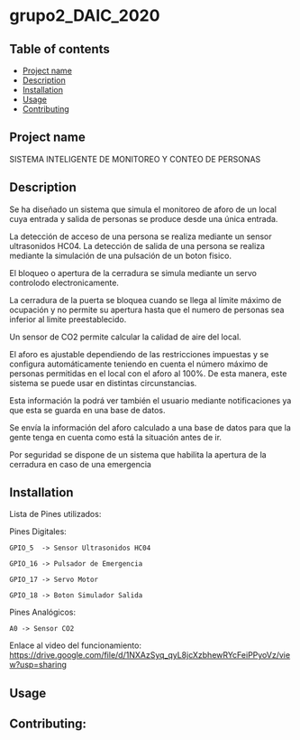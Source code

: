 # grupo2_DAIC_2020
## Table of contents
* [Project name](#Project_name)
* [Description](#Description)
* [Installation](#Installation)
* [Usage](#Usage)
* [Contributing](#Contributing)
## Project name
SISTEMA INTELIGENTE DE MONITOREO Y CONTEO DE PERSONAS
	
## Description
Se ha diseñado un sistema que simula el monitoreo de aforo de un local cuya entrada y salida de personas se produce desde una única entrada.

La detección de acceso de una persona se realiza mediante un sensor ultrasonidos HC04. La detección de salida de una persona se realiza mediante la simulación de una pulsación de un boton fisico.

El bloqueo o apertura de la cerradura se simula mediante un servo controlodo electronicamente.

La cerradura de la puerta se bloquea cuando se llega al límite máximo de ocupación y no permite su apertura hasta que el numero de personas sea inferior al limite preestablecido.

Un sensor de CO2 permite calcular la calidad de aire del local.

El aforo es ajustable dependiendo de las restricciones impuestas y se configura automáticamente teniendo en cuenta el número máximo de personas permitidas en el local con el aforo al 100%. De esta manera, este sistema se puede usar en distintas circunstancias.

Esta información la podrá ver también el usuario mediante notificaciones ya que esta se guarda en una base de datos. 

Se envía la información del aforo calculado a una base de datos para que la gente tenga en cuenta como está la situación antes de ir.

Por seguridad se dispone de un sistema que habilita la apertura de la cerradura en caso de una emergencia
	
## Installation

Lista de Pines utilizados:

Pines Digitales:

	GPIO_5  -> Sensor Ultrasonidos HC04

	GPIO_16 -> Pulsador de Emergencia

	GPIO_17 -> Servo Motor 

	GPIO_18 -> Boton Simulador Salida 
	
Pines Analógicos:

	A0 -> Sensor CO2
Enlace al video del funcionamiento:
https://drive.google.com/file/d/1NXAzSyq_qyL8jcXzbhewRYcFeiPPyoVz/view?usp=sharing
## Usage
## Contributing:
